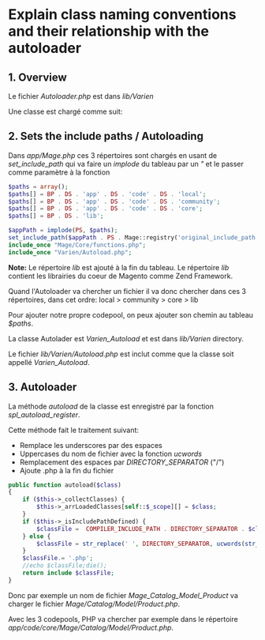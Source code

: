 # Explain class naming conventions and their relationship with the autoloader

## 1. Overview

Le fichier *Autoloader.php* est dans *lib/Varien*

Une classe est chargé comme suit:


## 2. Sets the include paths / Autoloading

Dans *app/Mage.php* ces 3 répertoires sont chargés en usant de *set_include_path* qui va faire un *implode* du tableau par un *"* et le passer comme paramètre à la fonction

```php
$paths = array();
$paths[] = BP . DS . 'app' . DS . 'code' . DS . 'local';
$paths[] = BP . DS . 'app' . DS . 'code' . DS . 'community';
$paths[] = BP . DS . 'app' . DS . 'code' . DS . 'core';
$paths[] = BP . DS . 'lib';

$appPath = implode(PS, $paths);
set_include_path($appPath . PS . Mage::registry('original_include_path'));
include_once "Mage/Core/functions.php";
include_once "Varien/Autoload.php";
```

**Note:** Le répertoire *lib* est ajouté à la fin du tableau. Le répertoire *lib* contient les librairies du coeur de Magento comme Zend Framework.

Quand l'Autoloader va chercher un fichier il va donc chercher dans ces 3 répertoires, dans cet ordre: local > community > core > lib

Pour ajouter notre propre codepool, on peux ajouter son chemin au tableau *$paths*.

La classe Autolader est *Varien_Autoload* et est dans *lib/Varien* directory.

Le fichier *lib/Varien/Autoload.php* est inclut comme que la classe soit appellé *Varien_Autoload*.


## 3. Autoloader

La méthode *autoload* de la classe est enregistré par la fonction *spl_autoload_register*.

Cette méthode fait le traitement suivant:

- Remplace les underscores par des espaces
- Uppercases du nom de fichier avec la fonction *ucwords*
- Remplacement des espaces par *DIRECTORY_SEPARATOR* ("/")
- Ajoute .php à la fin du fichier

```php
public function autoload($class)
{
    if ($this->_collectClasses) {
        $this->_arrLoadedClasses[self::$_scope][] = $class;
    }
    if ($this->_isIncludePathDefined) {
        $classFile =  COMPILER_INCLUDE_PATH . DIRECTORY_SEPARATOR . $class;
    } else {
        $classFile = str_replace(' ', DIRECTORY_SEPARATOR, ucwords(str_replace('_', ' ', $class)));
    }
    $classFile.= '.php';
    //echo $classFile;die();
    return include $classFile;
}
```

Donc par exemple un nom de fichier *Mage_Catalog_Model_Product* va charger le fichier *Mage/Catalog/Model/Product.php*.

Avec les 3 codepools, PHP va chercher par exemple dans le répertoire *app/code/core/Mage/Catalog/Model/Product.php*.

